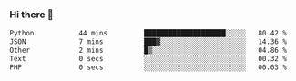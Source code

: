 ### Hi there 👋

<!--START_SECTION:waka-->

```txt
Python           44 mins         ████████████████████░░░░░   80.42 %
JSON             7 mins          ███▓░░░░░░░░░░░░░░░░░░░░░   14.36 %
Other            2 mins          █▒░░░░░░░░░░░░░░░░░░░░░░░   04.86 %
Text             0 secs          ░░░░░░░░░░░░░░░░░░░░░░░░░   00.32 %
PHP              0 secs          ░░░░░░░░░░░░░░░░░░░░░░░░░   00.03 %
```

<!--END_SECTION:waka-->

<!--
**Jonas-VanHaeken/Jonas-VanHaeken** is a ✨ _special_ ✨ repository because its `README.md` (this file) appears on your GitHub profile.

Here are some ideas to get you started:

- 🔭 I’m currently working on ...
- 🌱 I’m currently learning ...
- 👯 I’m looking to collaborate on ...
- 🤔 I’m looking for help with ...
- 💬 Ask me about ...
- 📫 How to reach me: ...
- 😄 Pronouns: ...
- ⚡ Fun fact: ...
-->
